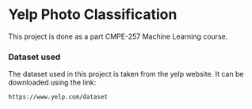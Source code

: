 # Yelp Photo Classification

This project is done as a part CMPE-257 Machine Learning course.

### Dataset used

The dataset used in this project is taken from the yelp website. It can be downloaded using the link:
```
https://www.yelp.com/dataset
```

